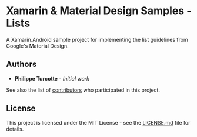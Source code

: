 ﻿# Xamarin & Material Design Samples - Lists

A Xamarin.Android sample project for implementing the list guidelines from Google's Material Design.

## Authors

* **Philippe Turcotte** - *Initial work*

See also the list of [contributors](https://github.com/PhiltasticGuy/xamarin-material-samples/contributors) who participated in this project.

## License

This project is licensed under the MIT License - see the [LICENSE.md](LICENSE.md) file for details.

